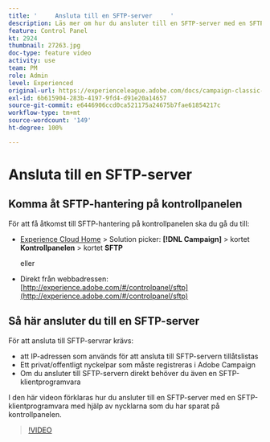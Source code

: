 ```yaml
---
title: '     Ansluta till en SFTP-server     '
description: Läs mer om hur du ansluter till en SFTP-server med en SFTP-klientprogramvara med hjälp av nycklarna som du har sparat i kontrollpanelen.
feature: Control Panel
kt: 2924
thumbnail: 27263.jpg
doc-type: feature video
activity: use
team: PM
role: Admin
level: Experienced
original-url: https://experienceleague.adobe.com/docs/campaign-classic-learn/tutorials/administrating/control-panel-acc/connect-to-sftp-server.html
exl-id: 6b615904-283b-4197-9fd4-d91e20a14657
source-git-commit: e6446906ccd0ca521175a24675b7fae61854217c
workflow-type: tm+mt
source-wordcount: '149'
ht-degree: 100%

---
```


# Ansluta till en SFTP-server   

## Komma åt SFTP-hantering på kontrollpanelen

För att få åtkomst till SFTP-hantering på kontrollpanelen ska du gå du till:

* [Experience Cloud Home](https://experience.adobe.com/#/home) > Solution picker: **[!DNL Campaign]** > kortet **Kontrollpanelen** > kortet **SFTP**

   eller
* Direkt från webbadressen: [http://experience.adobe.com/#/controlpanel/sftp](http://experience.adobe.com/#/controlpanel/sftp)

## Så här ansluter du till en SFTP-server

För att ansluta till SFTP-servrar krävs:

* att IP-adressen som används för att ansluta till SFTP-servern tillåtslistas
* Ett privat/offentligt nyckelpar som måste registreras i Adobe Campaign
* Om du ansluter till SFTP-servern direkt behöver du även en SFTP-klientprogramvara

I den här videon förklaras hur du ansluter till en SFTP-server med en SFTP-klientprogramvara med hjälp av nycklarna som du har sparat på kontrollpanelen.

>[!VIDEO](https://video.tv.adobe.com/v/27263?quality=12)

